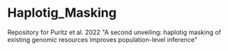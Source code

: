# Haplotig_Masking
Repository for Puritz et al. 2022 "A second unveiling: haplotig masking of existing genomic resources improves population-level inference"
